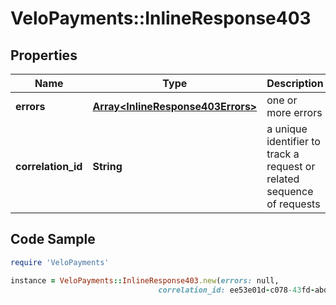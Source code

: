 # VeloPayments::InlineResponse403

## Properties

Name | Type | Description | Notes
------------ | ------------- | ------------- | -------------
**errors** | [**Array&lt;InlineResponse403Errors&gt;**](InlineResponse403Errors.md) | one or more errors | [optional] 
**correlation_id** | **String** | a unique identifier to track a request or related sequence of requests | [optional] 

## Code Sample

```ruby
require 'VeloPayments'

instance = VeloPayments::InlineResponse403.new(errors: null,
                                 correlation_id: ee53e01d-c078-43fd-abd4-47e92f4a06cf)
```


